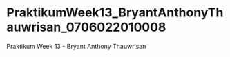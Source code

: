 # PraktikumWeek13_BryantAnthonyThauwrisan_0706022010008
Praktikum Week 13 - Bryant Anthony Thauwrisan
